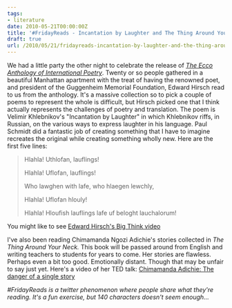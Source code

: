 ```yaml
---
tags:
- literature
date: 2010-05-21T00:00:00Z
title: '#FridayReads - Incantation by Laughter and The Thing Around Your Neck' 
draft: true
url: /2010/05/21/fridayreads-incantation-by-laughter-and-the-thing-around-your-neck/
---
```


We had a little party the other night to celebrate the release of <em><a href="http://wordswithoutborders.org/books/#the-ecco-anthology-of-international-poetry">The Ecco Anthology of International Poetry</a></em>. Twenty or so people gathered in a beautiful Manhattan apartment with the treat of having the renowned poet, and president of the Guggenheim Memorial Foundation, Edward Hirsch read to us from the anthology. It's a massive collection so to pick a couple of poems to represent the whole is difficult, but Hirsch picked one that I think actually represents the challenges of poetry and translation. The poem is Velimir Khlebnikov's "Incantation by Laughter" in which Khlebnikov riffs, in Russian, on the various ways to express laughter in his language. Paul Schmidt did a fantastic job of creating something that I have to imagine recreates the original while creating something wholly new. Here are the first five lines:
<blockquote>Hlahla! Uthlofan, lauflings!

Hlahla! Uflofan, lauflings!

Who lawghen with lafe, who hlaegen lewchly,

Hlahla! Uflofan hlouly!

Hlahla! Hloufish lauflings lafe uf beloght lauchalorum!</blockquote>
You might like to see <a href="http://bigthink.com/edwardhirsch">Edward Hirsch's Big Think video</a>

I've also been reading Chimamanda Ngozi Adichie's stories collected in <em>The Thing Around Your Neck.</em> This book will be passed around from English and writing teachers to students for years to come. Her stories are flawless. Perhaps even a bit too good. Emotionally distant. Though that may be unfair to say just yet. Here's a video of her TED talk: <a href="http://www.ted.com/talks/lang/eng/chimamanda_adichie_the_danger_of_a_single_story.html">Chimamanda Adichie: The danger of a single story</a>

<em>#FridayReads is a twitter phenomenon where people share what they're reading. It's a fun exercise, but 140 characters doesn't seem enough...</em>
